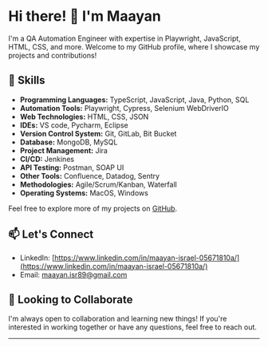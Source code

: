 <!-- Replace the placeholders (e.g., YOUR-USERNAME) with your actual information -->

# Hi there! 👋 I'm Maayan


I'm a QA Automation Engineer with expertise in Playwright, JavaScript, HTML, CSS, and more. Welcome to my GitHub profile, where I showcase my projects and contributions!

## 🔧 Skills

- **Programming Languages:** TypeScript, JavaScript, Java, Python, SQL
- **Automation Tools:** Playwright, Cypress, Selenium WebDriverIO
- **Web Technologies:** HTML, CSS, JSON
- **IDEs:** VS code, Pycharm, Eclipse
- **Version Control System:** Git, GitLab, Bit Bucket
- **Database:** MongoDB, MySQL
- **Project Management:** Jira
- **CI/CD:** Jenkines
- **API Testing:** Postman, SOAP UI
- **Other Tools:** Confluence, Datadog, Sentry
- **Methodologies:** Agile/Scrum/Kanban, Waterfall
- **Operating Systems:** MacOS, Windows



Feel free to explore more of my projects on [GitHub](https://github.com/maayan89).

## 📫 Let's Connect

- LinkedIn: [https://www.linkedin.com/in/maayan-israel-05671810a/](https://www.linkedin.com/in/maayan-israel-05671810a/)
- Email: maayan.isr89@gmail.com

## 🌱 Looking to Collaborate

I'm always open to collaboration and learning new things! If you're interested in working together or have any questions, feel free to reach out.


---

